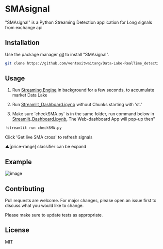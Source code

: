 
# SMAsignal

"SMAsignal" is a Python Streaming Detection application for Long signals from exchange api

## Installation

Use the package manager [git](https://git-scm.com/) to install "SMAsignal".

```bash
git clone https://github.com/ventositwaitang/Data-Lake-RealTime_detection_signal.git
```

## Usage

1. Run [Streaming Engine](https://github.com/ventositwaitang/Data-Lake-RealTime_detection_signal/blob/main/Data_Lake_Streaming_of_Stocks_SQL_for_Signal_Streamlit.ipynb) in background for a few seconds, to accumulate market Data Lake

2. Run [Streamlit_Dashboard.ipynb](https://github.com/ventositwaitang/Data-Lake-RealTime_detection_signal/blob/main/Streamlit_Dashboard.ipynb) without Chunks starting with 'st.'

3. Make sure 'checkSMA.py' is in the same folder, run command below in [Streamlit_Dashboard.ipynb](https://github.com/ventositwaitang/Data-Lake-RealTime_detection_signal/blob/main/Streamlit_Dashboard.ipynb), The Web-dashboard App will pop-up then"
   
```bash
!streamlit run checkSMA.py
```
Click 'Get live SMA cross' to refresh signals

▲[price-range] classifier can be expand

## Example
![image](https://github.com/ventositwaitang/Data-Lake-RealTime_detection_signal/assets/75329979/b3235b31-0843-4402-b702-9855a98c2753)

## Contributing

Pull requests are welcome. For major changes, please open an issue first
to discuss what you would like to change.

Please make sure to update tests as appropriate.

## License

[MIT](https://github.com/ventositwaitang/Data-Lake-RealTime_detection_signal/blob/main/LICENSE.md)


